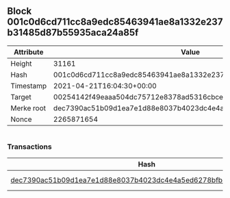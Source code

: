 ## Block 001c0d6cd711cc8a9edc85463941ae8a1332e237b31485d87b55935aca24a85f

Attribute | Value
--- | ---
Height | 31161
Hash | 001c0d6cd711cc8a9edc85463941ae8a1332e237b31485d87b55935aca24a85f
Timestamp | 2021-04-21T16:04:30+00:00
Target | 00254142f49eaaa504dc75712e8378ad5316cbcead634704b3734b6271167cc4
Merke root | dec7390ac51b09d1ea7e1d88e8037b4023dc4e4a5ed6278bfbe75a7e78725d37
Nonce | 2265871654

```

```

### Transactions

Hash | Amount
--- | ---
[dec7390ac51b09d1ea7e1d88e8037b4023dc4e4a5ed6278bfbe75a7e78725d37](dec7390ac51b09d1ea7e1d88e8037b4023dc4e4a5ed6278bfbe75a7e78725d37.md) | 10.00000000 SKEPTI 
